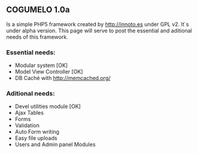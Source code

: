 ## COGUMELO 1.0a
Is a simple PHP5 framework created by <http://innoto.es> under GPL v2. It`s under alpha version. 
This page will serve to post the essential and aditional needs of this framework.


### Essential needs:
* Modular system [OK]
* Model View Controller [OK]
* DB Caché with <http://memcached.org/>

### Aditional needs:
* Devel utilities module  [OK]
* Ajax Tables
* Forms
 * Validation 
 * Auto Form writing
 * Easy file uploads 
* Users and Admin panel Modules

